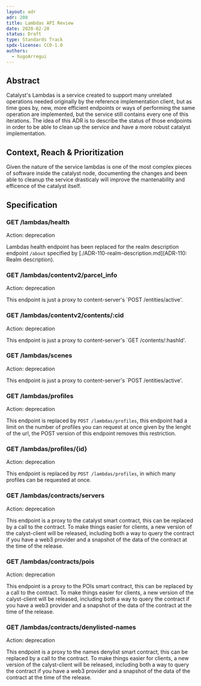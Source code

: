 ```yaml
---
layout: adr
adr: 208
title: Lambdas API Review
date: 2020-02-20
status: Draft
type: Standards Track
spdx-license: CC0-1.0
authors:
  - hugoArregui
---
```


## Abstract

Catalyst's Lambdas is a service created to support many unrelated operations needed originally by the reference implementation client, but as time goes by, new, more efficient endpoints or ways of performing the same operation are implemented, but the service still contains every one of this iterations. The idea of this ADR is to describe the status of those endpoints in order to be able to clean up the service and have a more robust catalyst implementation.

## Context, Reach & Prioritization

Given the nature of the service lambdas is one of the most complex pieces of software inside the catalyst node, documenting the changes and been able to cleanup the service drasticaly will improve the mantenability and efficence of the catalyst itself.

## Specification

### GET /lambdas/health

Action: deprecation

Lambdas health endpoint has been replaced for the realm description endpoint `/about` specified by [./ADR-110-realm-description.md](ADR-110: Realm description).

### GET /lambdas/contentv2/parcel_info

Action: deprecation

This endpoint is just a proxy to content-server's `POST /entities/active'.

### GET /lambdas/contentv2/contents/:cid

Action: deprecation

This endpoint is just a proxy to content-server's `GET /contents/:hashId'.

### GET /lambdas/scenes

Action: deprecation

This endpoint is just a proxy to content-server's `POST /entities/active'.

### GET /lambdas/profiles

Action: deprecation

This endpoint is replaced by `POST /lambdas/profiles`, this endpoint had a limit on the number of profiles you can request at once given by the lenght of the url, the POST version of this endpoint removes this restriction.

### GET /lambdas/profiles/{id}

Action: deprecation

This endpoint is replaced by `POST /lambdas/profiles`, in which many profiles can be requested at once.

### GET /lambdas/contracts/servers

Action: deprecation

This endpoint is a proxy to the catalyst smart contract, this can be replaced by a call to the contract. To make things easier for clients, a new version of the calyst-client will be released, including both a way to query the contract if you have a web3 provider and a snapshot of the data of the contract at the time of the release.

### GET /lambdas/contracts/pois

Action: deprecation

This endpoint is a proxy to the POIs smart contract, this can be replaced by a call to the contract. To make things easier for clients, a new version of the calyst-client will be released, including both a way to query the contract if you have a web3 provider and a snapshot of the data of the contract at the time of the release.

### GET /lambdas/contracts/denylisted-names

Action: deprecation

This endpoint is a proxy to the names denylist smart contract, this can be replaced by a call to the contract. To make things easier for clients, a new version of the calyst-client will be released, including both a way to query the contract if you have a web3 provider and a snapshot of the data of the contract at the time of the release.
